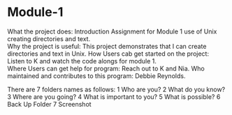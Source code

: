 # Module-1
What the project does: Introduction Assignment for Module 1 use of Unix creating directories and text.                
Why the project is useful: This project demonstrates that I can create directories and text in Unix. 
How Users cab get started on the project: Listen to K and watch the code alongs for module 1.  
Where Users can get help for program: Reach out to K and Nia. 
Who maintained and contributes to this program: Debbie Reynolds. 

There are 7 folders names as follows: 
1 Who are you? 
2 What do you know? 
3 Where are you going?
4 What is important to you?
5 What is possible? 
6 Back Up Folder 
7 Screenshot 
